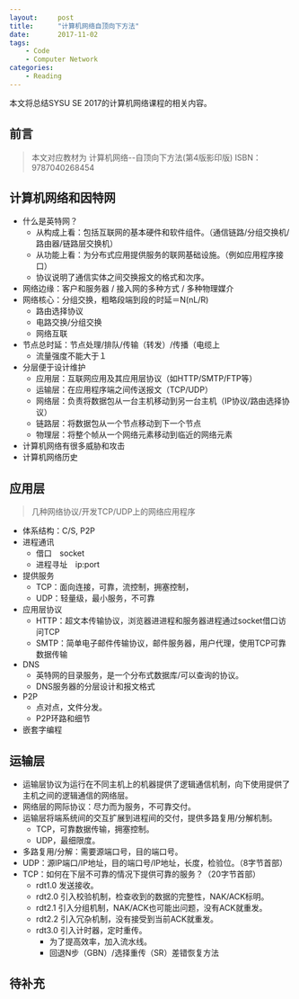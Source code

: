```yaml
---
layout:     post
title:      "计算机网络自顶向下方法"
date:       2017-11-02
tags:
    - Code
    - Computer Network
categories:
    - Reading
---
```


本文将总结SYSU SE 2017的计算机网络课程的相关内容。

## 前言
> 本文对应教材为
> 计算机网络--自顶向下方法(第4版影印版) ISBN：9787040268454

## 计算机网络和因特网
+ 什么是英特网？
    + 从构成上看：包括互联网的基本硬件和软件组件。（通信链路/分组交换机/路由器/链路层交换机）
    + 从功能上看：为分布式应用提供服务的联网基础设施。（例如应用程序接口）
    + 协议说明了通信实体之间交换报文的格式和次序。
+ 网络边缘：客户和服务器 / 接入网的多种方式 / 多种物理媒介
+ 网络核心：分组交换，粗略段端到段的时延＝N(nL/R)
    + 路由选择协议
    + 电路交换/分组交换
    + 网络互联
+ 节点总时延：节点处理/排队/传输（转发）/传播（电缆上
    + 流量强度不能大于１
+ 分层便于设计维护
    + 应用层：互联网应用及其应用层协议（如HTTP/SMTP/FTP等）
    + 运输层：在应用程序端之间传送报文（TCP/UDP）
    + 网络层：负责将数据包从一台主机移动到另一台主机（IP协议/路由选择协议）
    + 链路层：将数据包从一个节点移动到下一个节点
    + 物理层：将整个帧从一个网络元素移动到临近的网络元素
+ 计算机网络有很多威胁和攻击
+ 计算机网络历史

## 应用层
> 几种网络协议/开发TCP/UDP上的网络应用程序

+ 体系结构：C/S, P2P
+ 进程通讯
    + 借口　socket
    + 进程寻址　ip:port
+ 提供服务
    + TCP：面向连接，可靠，流控制，拥塞控制，
    + UDP：轻量级，最小服务，不可靠
+ 应用层协议
    + HTTP：超文本传输协议，浏览器进进程和服务器进程通过socket借口访问TCP
    + SMTP：简单电子邮件传输协议，邮件服务器，用户代理，使用TCP可靠数据传输
+ DNS
    + 英特网的目录服务，是一个分布式数据库/可以查询的协议。
    + DNS服务器的分层设计和报文格式
+ P2P
    + 点对点，文件分发。
    + P2P环路和细节
+ 嵌套字编程

## 运输层
+ 运输层协议为运行在不同主机上的机器提供了逻辑通信机制，向下使用提供了主机之间的逻辑通信的网络层。
+ 网络层的网际协议：尽力而为服务，不可靠交付。
+ 运输层将端系统间的交互扩展到进程间的交付，提供多路复用/分解机制。
    + TCP，可靠数据传输，拥塞控制。
    + UDP，最细限度。
+ 多路复用/分解：需要源端口号，目的端口号。
+ UDP：源IP端口/IP地址，目的端口号/IP地址，长度，检验位。（8字节首部）
+ TCP：如何在下层不可靠的情况下提供可靠的服务？（20字节首部）
    + rdt1.0 发送接收。
    + rdt2.0 引入校验机制，检查收到的数据的完整性，NAK/ACK标明。
    + rdt2.1 引入分组机制，NAK/ACK也可能出问题，没有ACK就重发。
    + rdt2.2 引入冗杂机制，没有接受到当前ACK就重发。
    + rdt3.0 引入计时器，定时重传。
        + 为了提高效率，加入流水线。
        + 回退N步（GBN）/选择重传（SR）差错恢复方法


## 待补充